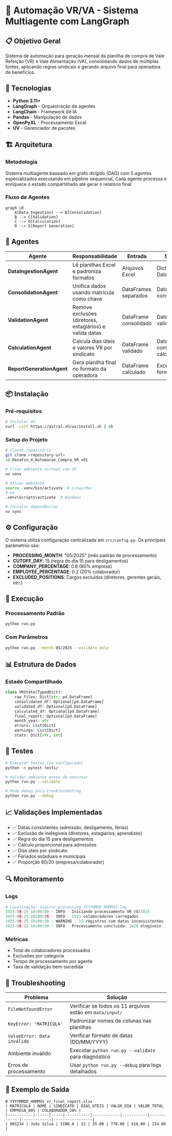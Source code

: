 # 🎯 Automação VR/VA - Sistema Multiagente com LangGraph

## 📋 Objetivo Geral

Sistema de automação para geração mensal da planilha de compra de Vale Refeição (VR) e Vale Alimentação (VA), consolidando dados de múltiplas fontes, aplicando regras sindicais e gerando arquivo final para operadora de benefícios.

## 🔧 Tecnologias

- **Python 3.11+**
- **LangGraph** - Orquestração de agentes
- **LangChain** - Framework de IA
- **Pandas** - Manipulação de dados
- **OpenPyXL** - Processamento Excel
- **UV** - Gerenciador de pacotes

## 🏗️ Arquitetura

### Metodologia
Sistema multiagente baseado em grafo dirigido (DAG) com 5 agentes especializados executando em pipeline sequencial. Cada agente processa e enriquece o estado compartilhado até gerar o relatório final.

### Fluxo de Agentes

```mermaid
graph LR
    A[Data Ingestion] --> B[Consolidation]
    B --> C[Validation]
    C --> D[Calculation]
    D --> E[Report Generation]
```

## 🤖 Agentes

| Agente | Responsabilidade | Entrada | Saída |
|--------|-----------------|---------|--------|
| **DataIngestionAgent** | Lê planilhas Excel e padroniza formatos | Arquivos Excel | Dict com DataFrames |
| **ConsolidationAgent** | Unifica dados usando matrícula como chave | DataFrames separados | DataFrame consolidado |
| **ValidationAgent** | Remove exclusões (diretores, estagiários) e valida datas | DataFrame consolidado | DataFrame validado |
| **CalculationAgent** | Calcula dias úteis e valores VR por sindicato | DataFrame validado | DataFrame com cálculos |
| **ReportGenerationAgent** | Gera planilha final no formato da operadora | DataFrame calculado | Excel formatado |

## 📦 Instalação

### Pré-requisitos
```bash
# Instalar UV
curl -LsSf https://astral.sh/uv/install.sh | sh
```

### Setup do Projeto
```bash
# Clonar repositório
git clone <repository-url>
cd Desafio_4_Automacao_Compra_VR_v01

# Criar ambiente virtual com UV
uv venv

# Ativar ambiente
source .venv/bin/activate  # Linux/Mac
# ou
.venv\Scripts\activate  # Windows

# Instalar dependências
uv sync
```

## ⚙️ Configuração

O sistema utiliza configuração centralizada em `src/config.py`. Os principais parâmetros são:

- **PROCESSING_MONTH**: "05/2025" (mês padrão de processamento)
- **CUTOFF_DAY**: 15 (regra do dia 15 para desligamentos)
- **COMPANY_PERCENTAGE**: 0.8 (80% empresa)
- **EMPLOYEE_PERCENTAGE**: 0.2 (20% colaborador)
- **EXCLUDED_POSITIONS**: Cargos excluídos (diretores, gerentes gerais, etc.)

## 🚀 Execução

### Processamento Padrão
```bash
python run.py
```

### Com Parâmetros
```bash
python run.py --month 05/2025 --validate-only
```

## 📊 Estrutura de Dados

### Estado Compartilhado
```python
class VRState(TypedDict):
    raw_files: Dict[str, pd.DataFrame]
    consolidated_df: Optional[pd.DataFrame]
    validated_df: Optional[pd.DataFrame]
    calculated_df: Optional[pd.DataFrame]
    final_report: Optional[pd.DataFrame]
    month_year: str
    errors: List[Dict]
    warnings: List[Dict]
    stats: Dict[str, int]
```

## 🧪 Testes

```bash
# Executar testes (se configurado)
python -m pytest tests/

# Validar ambiente antes de executar
python run.py --validate

# Modo debug para troubleshooting
python run.py --debug
```

## 📈 Validações Implementadas

- ✅ Datas consistentes (admissão, desligamento, férias)
- ✅ Exclusão de inelegíveis (diretores, estagiários, aprendizes)
- ✅ Regra do dia 15 para desligamentos
- ✅ Cálculo proporcional para admissões
- ✅ Dias úteis por sindicato
- ✅ Feriados estaduais e municipais
- ✅ Proporção 80/20 (empresa/colaborador)

## 🔍 Monitoramento

### Logs
```python
# Localização: logs/vr_processing_YYYYMMDD_HHMMSS.log
2025-08-25 10:00:00 - INFO - Iniciando processamento VR 05/2025
2025-08-25 10:00:05 - INFO - 1523 colaboradores carregados
2025-08-25 10:00:10 - WARNING - 15 registros com datas inconsistentes
2025-08-25 10:00:30 - INFO - Processamento concluído: 1420 elegíveis
```

### Métricas
- Total de colaboradores processados
- Exclusões por categoria
- Tempo de processamento por agente
- Taxa de validação bem-sucedida

## 🐛 Troubleshooting

| Problema | Solução |
|----------|---------|
| `FileNotFoundError` | Verificar se todos os 11 arquivos estão em `data/input/` |
| `KeyError: 'MATRICULA'` | Padronizar nomes de colunas nas planilhas |
| `ValueError: Data inválida` | Verificar formato de datas (DD/MM/YYYY) |
| Ambiente inválido | Executar `python run.py --validate` para diagnóstico |
| Erros de processamento | Usar `python run.py --debug` para logs detalhados |

## 📝 Exemplo de Saída

```excel
# YYYYMMDD_HHMMSS_vr_final_report.xlsx
| MATRICULA | NOME | SINDICATO | DIAS_UTEIS | VALOR_DIA | VALOR_TOTAL | EMPRESA_80% | COLABORADOR_20% |
|-----------|------|-----|-----------|------------|-----------|-------------|-------------|-----------------|
| 001234 | João Silva | SIND_A | 22 | 35.00 | 770.00 | 616.00 | 154.00 |
```

